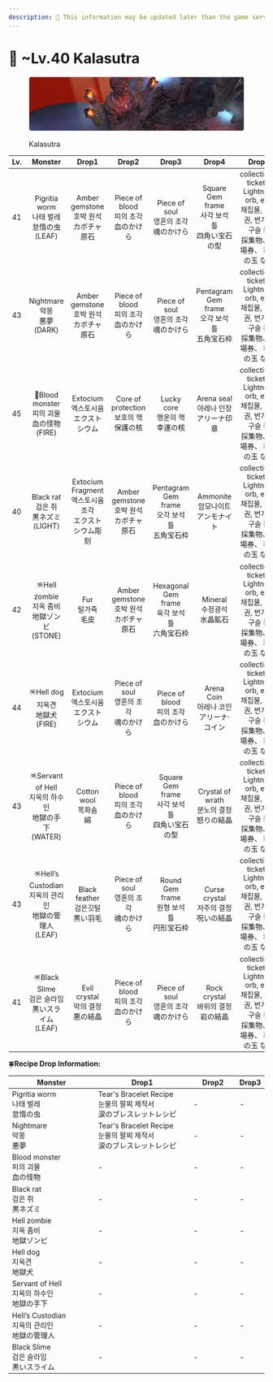 ```yaml
---
description: 🛑 This information may be updated later than the game server data.
---
```


# 🏺 \~Lv.40 Kalasutra

<figure><img src="../../../../.gitbook/assets/image (364).png" alt=""><figcaption><p>Kalasutra</p></figcaption></figure>

<table data-full-width="true"><thead><tr><th width="69">Lv.</th><th width="113" align="center">Monster</th><th width="116" align="center">Drop1</th><th width="108" align="center">Drop2</th><th width="109" align="center">Drop3</th><th align="center">Drop4</th><th align="center">Drop5</th></tr></thead><tbody><tr><td>41</td><td align="center">Pigritia worm<br>나태 벌레<br>怠惰の虫<br>(LEAF)</td><td align="center">Amber gemstone<br>호박 원석<br>カボチャ原石</td><td align="center">Piece of blood<br>피의 조각<br>血のかけら</td><td align="center">Piece of soul<br>영혼의 조각<br>魂のかけら</td><td align="center">Square Gem frame<br>사각 보석 틀<br>四角い宝石の型</td><td align="center">collections, tickets, Lightning orb, etc.<br>채집물, 입장권, 번개의 구슬 등<br>採集物、入場券、 稲妻の玉 など</td></tr><tr><td>43</td><td align="center">Nightmare<br>악몽<br>悪夢<br>(DARK)</td><td align="center">Amber gemstone<br>호박 원석<br>カボチャ原石</td><td align="center">Piece of blood<br>피의 조각<br>血のかけら</td><td align="center">Piece of soul<br>영혼의 조각<br>魂のかけら</td><td align="center">Pentagram Gem frame<br>오각 보석 틀<br>五角宝石枠</td><td align="center">collections, tickets, Lightning orb, etc.<br>채집물, 입장권, 번개의 구슬 등<br>採集物、入場券、 稲妻の玉 など</td></tr><tr><td>45</td><td align="center">🏅Blood monster<br>피의 괴물<br>血の怪物<br>(FIRE)</td><td align="center">Extocium<br>엑스토시움<br>エクストシウム</td><td align="center">Core of protection<br>보호의 핵<br>保護の核</td><td align="center">Lucky core<br>행운의 핵<br>幸運の核</td><td align="center">Arena seal<br>아레나 인장<br>アリーナ印章</td><td align="center">collections, tickets, Lightning orb, etc.<br>채집물, 입장권, 번개의 구슬 등<br>採集物、入場券、 稲妻の玉 など</td></tr><tr><td>40</td><td align="center">Black rat<br>검은 쥐<br>黒ネズミ<br>(LIGHT)</td><td align="center">Extocium Fragment<br>엑스토시움 조각<br>エクストシウム彫刻</td><td align="center">Amber gemstone<br>호박 원석<br>カボチャ原石</td><td align="center">Pentagram Gem frame<br>오각 보석 틀<br>五角宝石枠</td><td align="center">Ammonite<br>암모나이트<br>アンモナイト</td><td align="center">collections, tickets, Lightning orb, etc.<br>채집물, 입장권, 번개의 구슬 등<br>採集物、入場券、 稲妻の玉 など</td></tr><tr><td>42</td><td align="center">🪅Hell zombie<br>지옥 좀비<br>地獄ゾンビ<br>(STONE)</td><td align="center">Fur<br>털가죽<br>毛皮</td><td align="center">Amber gemstone<br>호박 원석<br>カボチャ原石</td><td align="center">Hexagonal Gem frame<br>육각 보석 틀<br>六角宝石枠</td><td align="center">Mineral<br>수정광석<br>水晶鉱石</td><td align="center">collections, tickets, Lightning orb, etc.<br>채집물, 입장권, 번개의 구슬 등<br>採集物、入場券、 稲妻の玉 など</td></tr><tr><td>44</td><td align="center">🪅Hell dog<br>지옥견<br>地獄犬<br>(FIRE)</td><td align="center">Extocium<br>엑스토시움<br>エクストシウム</td><td align="center">Piece of soul<br>영혼의 조각<br>魂のかけら</td><td align="center">Piece of blood<br>피의 조각<br>血のかけら</td><td align="center">Arena Coin<br>아레나 코인<br>アリーナ·コイン</td><td align="center">collections, tickets, Lightning orb, etc.<br>채집물, 입장권, 번개의 구슬 등<br>採集物、入場券、 稲妻の玉 など</td></tr><tr><td>43</td><td align="center">🪅Servant of Hell<br>지옥의 하수인<br>地獄の手下<br>(WATER)</td><td align="center">Cotton wool<br>목화솜<br>綿</td><td align="center">Piece of blood<br>피의 조각<br>血のかけら</td><td align="center">Square Gem frame<br>사각 보석 틀<br>四角い宝石の型</td><td align="center">Crystal of wrath<br>분노의 결정<br>怒りの結晶</td><td align="center">collections, tickets, Lightning orb, etc.<br>채집물, 입장권, 번개의 구슬 등<br>採集物、入場券、 稲妻の玉 など</td></tr><tr><td>43</td><td align="center">🪅Hell’s Custodian<br>지옥의 관리인<br>地獄の管理人<br>(LEAF)</td><td align="center">Black feather<br>검은깃털<br>黒い羽毛</td><td align="center">Piece of soul<br>영혼의 조각<br>魂のかけら</td><td align="center">Round Gem frame<br>원형 보석 틀<br>円形宝石枠</td><td align="center">Curse crystal<br>저주의 결정<br>呪いの結晶</td><td align="center">collections, tickets, Lightning orb, etc.<br>채집물, 입장권, 번개의 구슬 등<br>採集物、入場券、 稲妻の玉 など</td></tr><tr><td>41</td><td align="center">🪅Black Slime<br>검은 슬라임<br>黒いスライム<br>(LEAF)</td><td align="center">Evil crystal<br>악의 결정<br>悪の結晶</td><td align="center">Piece of blood<br>피의 조각<br>血のかけら</td><td align="center">Piece of soul<br>영혼의 조각<br>魂のかけら</td><td align="center">Rock crystal<br>바위의 결정<br>岩の結晶</td><td align="center">collections, tickets, Lightning orb, etc.<br>채집물, 입장권, 번개의 구슬 등<br>採集物、入場券、 稲妻の玉 など</td></tr></tbody></table>



🍀**Recipe  Drop Information:**

<table><thead><tr><th width="168">Monster</th><th width="191">Drop1</th><th width="82">Drop2</th><th>Drop3</th></tr></thead><tbody><tr><td>Pigritia worm<br>나태 벌레<br>怠惰の虫</td><td>Tear's Bracelet Recipe<br>눈물의  팔찌 제작서<br>涙のブレスレットレシピ</td><td>-</td><td>-</td></tr><tr><td>Nightmare<br>악몽<br>悪夢</td><td>Tear's Bracelet Recipe<br>눈물의  팔찌 제작서<br>涙のブレスレットレシピ</td><td>-</td><td>-</td></tr><tr><td>Blood monster<br>피의 괴물<br>血の怪物</td><td>-</td><td>-</td><td>-</td></tr><tr><td>Black rat<br>검은 쥐<br>黒ネズミ</td><td>-</td><td>-</td><td>-</td></tr><tr><td>Hell zombie<br>지옥 좀비<br>地獄ゾンビ</td><td>-</td><td>-</td><td>-</td></tr><tr><td>Hell dog<br>지옥견<br>地獄犬</td><td>-</td><td>-</td><td>-</td></tr><tr><td>Servant of Hell<br>지옥의 하수인<br>地獄の手下</td><td>-</td><td>-</td><td>-</td></tr><tr><td>Hell’s Custodian<br>지옥의 관리인<br>地獄の管理人</td><td>-</td><td>-</td><td>-</td></tr><tr><td>Black Slime<br>검은 슬라임<br>黒いスライム</td><td>-</td><td>-</td><td>-</td></tr></tbody></table>
